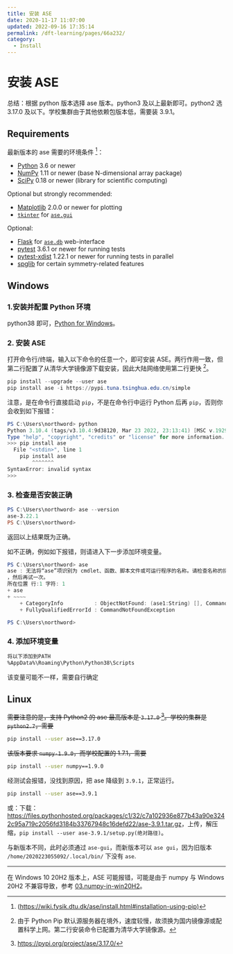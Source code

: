 ```yaml
---
title: 安装 ASE
date: 2020-11-17 11:07:00
updated: 2022-09-16 17:35:14
permalink: /dft-learning/pages/66a232/
category:
  - Install
---
```


# 安装 ASE

总结：根据 python 版本选择 ase 版本。python3 及以上最新即可。python2 选 3.17.0 及以下。学校集群由于其他依赖包版本低，需要装 3.9.1。

## Requirements

最新版本的 ase 需要的环境条件 [^ase-requirements]：

- [Python](https://www.python.org/) 3.6 or newer
- [NumPy](https://docs.scipy.org/doc/numpy/reference/) 1.11 or newer (base N-dimensional array package)
- [SciPy](https://docs.scipy.org/doc/scipy/reference/) 0.18 or newer (library for scientific computing)

Optional but strongly recommended:

- [Matplotlib](https://matplotlib.org/) 2.0.0 or newer for plotting
- [`tkinter`](https://docs.python.org/3.7/library/tkinter.html#module-tkinter) for [`ase.gui`](https://wiki.fysik.dtu.dk/ase/ase/gui/gui.html#module-ase.gui)

Optional:

- [Flask](https://palletsprojects.com/p/flask/) for [`ase.db`](https://wiki.fysik.dtu.dk/ase/ase/db/db.html#module-ase.db) web-interface
- [pytest](https://pypi.org/project/pytest/) 3.6.1 or newer for running tests
- [pytest-xdist](https://pypi.org/project/pytest-xdist/) 1.22.1 or newer for running tests in parallel
- [spglib](https://pypi.org/project/spglib/) for certain symmetry-related features

[^ase-requirements]: (<https://wiki.fysik.dtu.dk/ase/install.html#installation-using-pip)>

## Windows

### 1.安装并配置 Python 环境

python38 即可，[Python for Windows](01.windows-apps.md#Python%20for%20Windows)。

### 2. 安装 ASE

打开命令行/终端，输入以下命令的任意一个，即可安装 ASE。两行作用一致，但第二行配置了从清华大学镜像源下载安装，因此大陆网络使用第二行更快 [^pip-source]。

```powershell
pip install --upgrade --user ase
pip install ase -i https://pypi.tuna.tsinghua.edu.cn/simple
```

[^pip-source]: 由于 Python Pip 默认源服务器在境外，速度较慢，故须换为国内镜像源或配置科学上网。第二行安装命令已配置为清华大学镜像源。

注意，是在命令行直接启动 `pip`，不是在命令行中运行 Python 后再 `pip`，否则你会收到如下报错：

```powershell
PS C:\Users\northword> python
Python 3.10.4 (tags/v3.10.4:9d38120, Mar 23 2022, 23:13:41) [MSC v.1929 64 bit (AMD64)] on win32
Type "help", "copyright", "credits" or "license" for more information.
>>> pip install ase
  File "<stdin>", line 1
    pip install ase
        ^^^^^^^
SyntaxError: invalid syntax
>>>
```

### 3. 检查是否安装正确

```powershell
PS C:\Users\northword> ase --version
ase-3.22.1
PS C:\Users\northword>
```

返回以上结果既为正确。

如不正确，例如如下报错，则请进入下一步添加环境变量。

```powershell
PS C:\Users\northword> ase
ase : 无法将“ase”项识别为 cmdlet、函数、脚本文件或可运行程序的名称。请检查名称的拼写，如果包括路径，请确保路径正确
，然后再试一次。
所在位置 行:1 字符: 1
+ ase
+ ~~~~
    + CategoryInfo          : ObjectNotFound: (ase1:String) [], CommandNotFoundException
    + FullyQualifiedErrorId : CommandNotFoundException

PS C:\Users\northword>
```

### 4. 添加环境变量

```bash
将以下添加到PATH
%AppData%\Roaming\Python\Python38\Scripts
```

该变量可能不一样，需要自行确定

## Linux

~~需要注意的是，支持 Python2 的 ase 最高版本是 `3.17.0` [^ase-3170]。学校的集群是 `python2.7`，需要~~

[^ase-3170]: <https://pypi.org/project/ase/3.17.0/>

```bash
pip install --user ase==3.17.0
```

~~该版本要求 `numpy-1.9.0`，而学校配置的 1.7.1，需要~~

```bash
pip install --user numpy==1.9.0
```

经测试会报错，没找到原因，把 ase 降级到 `3.9.1`，正常运行。

```bash
pip install --user ase==3.9.1
```

或：下载：<https://files.pythonhosted.org/packages/c1/32/c7a102936e877b43a90e3242c95a719c2056fd3184b33767948c16defd22/ase-3.9.1.tar.gz>，上传，解压缩，`pip install --user ase-3.9.1/setup.py(绝对路径)`。

与新版本不同，此时必须通过 `ase-gui`，而新版本可以 `ase gui`，因为旧版本 `/home/2020223055092/.local/bin/` 下没有 `ase`.

---

在 Windows 10 20H2 版本上，ASE 可能报错，可能是由于 numpy 与 Windows 20H2 不兼容导致，参考 [03.numpy-in-win20H2](../09.Others/03.numpy-in-win20H2.md)。
